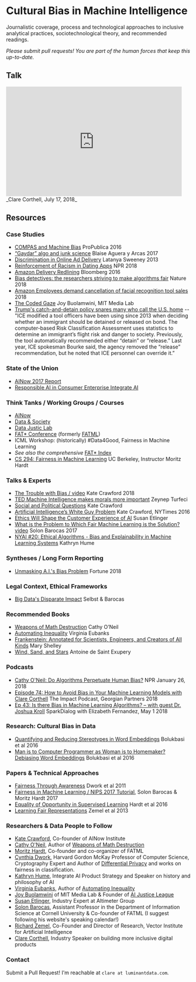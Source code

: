 # Cultural Bias in Machine Intelligence
Journalistic coverage, process and technological approaches to inclusive analytical practices, sociotechnological theory, and recommended readings.

_Please submit pull requests! You are part of the human forces that keep this up-to-date._

## Talk

<iframe src="https://docs.google.com/presentation/d/e/2PACX-1vQqfx17JaE4TvpgfCqeSen456NBMu8LIvSOJeXNoc-3DrMqq4EDI_h5p3mBPn7J9ECqT5QCZxfhNenN/embed?start=false&loop=false&delayms=3000" frameborder="0" width="480" height="299" allowfullscreen="true" mozallowfullscreen="true" webkitallowfullscreen="true"></iframe>
_Clare Corthell, July 17, 2018_

## Resources

### Case Studies
* [COMPAS and Machine Bias](https://www.propublica.org/article/machine-bias-risk-assessments-in-criminal-sentencing) ProPublica 2016
* [“Gaydar” algo and junk science](https://medium.com/@blaisea/do-algorithms-reveal-sexual-orientation-or-just-expose-our-stereotypes-d998fafdf477) Blaise Aguera y Arcas 2017
* [Discrimination in Online Ad Delivery](https://arxiv.org/abs/1301.6822) Latanya Sweeney 2013
* [Reinforcement of Racism in Dating Apps](https://www.npr.org/2018/01/09/575352051/least-desirable-how-racial-discrimination-plays-out-in-online-dating) NPR 2018
* [Amazon Delivery Redlining](https://www.bloomberg.com/graphics/2016-amazon-same-day/) Bloomberg 2016
* [Bias detectives: the researchers striving to make algorithms fair](https://www.nature.com/articles/d41586-018-05469-3) Nature 2018
* [Amazon Employees demand cancellation of facial recognition tool sales](https://gizmodo.com/amazon-workers-demand-jeff-bezos-cancel-face-recognitio-1827037509) 2018
* [The Coded Gaze](https://www.media.mit.edu/people/joyab/overview/) Joy Buolamwini, MIT Media Lab
* [Trump's catch-and-detain policy snares many who call the U.S. home](https://www.reuters.com/investigates/special-report/usa-immigration-court/) -- "ICE modified a tool officers have been using since 2013 when deciding whether an immigrant should be detained or released on bond. The computer-based Risk Classification Assessment uses statistics to determine an immigrant’s flight risk and danger to society. Previously, the tool automatically recommended either “detain” or “release.” Last year, ICE spokesman Bourke said, the agency removed the “release” recommendation, but he noted that ICE personnel can override it.”

### State of the Union
* [AINow 2017 Report](https://ainowinstitute.org/AI_Now_2017_Report.pdf)
* [Responsible AI in Consumer Enterprise Integrate AI](https://www.integrate.ai/responsible-ai-in-consumer-enterprise)

### Think Tanks / Working Groups / Courses
* [AINow](https://ainowinstitute.org/)
* [Data & Society](https://datasociety.net/)
* [Data Justic Lab](https://datajusticelab.org/)
* [FAT* Conference](https://fatconference.org/) (formerly [FATML](http://www.fatml.org/resources/principles-for-accountable-algorithms))
* ICML Workshop: (historically) #Data4Good, Fairness in Machine Learning
* _See also the comprehensive_ [FAT* Index](https://fatconference.org/links.html)
* [CS 294: Fairness in Machine Learning](https://fairmlclass.github.io/) UC Berkeley, Instructor Moritz Hardt

### Talks & Experts
* [The Trouble with Bias / video](https://www.youtube.com/watch?v=fMym_BKWQzk) Kate Crawford 2018
* [TED Machine Intelligence makes morals more important](https://www.ted.com/talks/zeynep_tufekci_machine_intelligence_makes_human_morals_more_important) Zeynep Turfeci
* [Social and Political Questions](https://www.youtube.com/watch?v=a2IT7gWBfaE) Kate Crawford
* [Artificial Intelligence’s White Guy Problem](https://www.nytimes.com/2016/06/26/opinion/sunday/artificial-intelligences-white-guy-problem.html?_r=1) Kate Crawford, NYTimes 2016
* [Ethics Will Shape the Customer Experience of AI](https://www.linkedin.com/pulse/ethics-shape-customer-experience-ai-susan-etlinger) Susan Etlinger
* [What is the Problem to Which Fair Machine Learning is the Solution? video](https://www.youtube.com/watch?v=S_AkPi6-r3Y) Solon Barocas 2017
* [NYAI #20: Ethical Algorithms - Bias and Explainability in Machine Learning Systems](https://www.youtube.com/watch?v=BajPM1X9KfQ) Kathryn Hume

### Syntheses / Long Form Reporting
* [Unmasking A.I.'s Bias Problem](http://www.fortune.com/longform/ai-bias-problem/) Fortune 2018

### Legal Context, Ethical Frameworks
* [Big Data's Disparate Impact](https://papers.ssrn.com/sol3/papers.cfm?abstract_id=2477899) Selbst & Barocas

### Recommended Books
* [Weapons of Math Destruction](https://amzn.to/2LpiUQs) Cathy O’Neil
* [Automating Inequality](https://amzn.to/2JBxks3) Virginia Eubanks
* [Frankenstein: Annotated for Scientists, Engineers, and Creators of All Kinds](https://amzn.to/2zUkt4z) Mary Shelley
* [Wind, Sand, and Stars](https://amzn.to/2uxkera) Antoine de Saint Exupery

### Podcasts
* [Cathy O'Neil: Do Algorithms Perpetuate Human Bias?](https://www.npr.org/2018/01/26/580617998/cathy-oneil-do-algorithms-perpetuate-human-bias) NPR January 26, 2018
* [Episode 74: How to Avoid Bias in Your Machine Learning Models with Clare Corthell](https://soundcloud.com/the-impact-podcast/episode-74-how-to-avoid-bias-in-your-machine-learning-models-with-clare-corthell) The Impact Podcast, Georgian Partners 2018
* [Ep 43: Is there Bias in Machine Learning Algorithms? – with guest Dr. Joshua Kroll](http://sparkdialog.com/bias-in-machine-learning-algorithms/) SparkDialog with Elizabeth Fernandez, May 1 2018

### Research: Cultural Bias in Data
* [Quantifying and Reducing Stereotypes in Word Embeddings](https://arxiv.org/pdf/1606.06121.pdf) Bolukbasi et al 2016
* [Man is to Computer Programmer as Woman is to Homemaker? Debiasing Word Embeddings](https://arxiv.org/pdf/1607.06520.pdf) Bolukbasi et al 2016

### Papers & Technical Approaches
* [Fairness Through Awareness](https://arxiv.org/abs/1104.3913) Dwork et al 2011
* [Fairness in Machine Learning / NIPS 2017 Tutorial](http://mrtz.org/nips17/#/), Solon Barocas & Moritz Hardt 2017
* [Equality of Opportunity in Supervised Learning](https://arxiv.org/abs/1610.02413) Hardt et al 2016
* [Learning Fair Representations](http://proceedings.mlr.press/v28/zemel13.pdf) Zemel et al 2013

### Researchers & Data People to Follow
* [Kate Crawford](https://twitter.com/katecrawford), Co-founder of AINow Institute
* [Cathy O'Neil](https://mathbabe.org/), Author of [Weapons of Math Destruction](https://amzn.to/2LpiUQs)
* [Moritz Hardt](http://mrtz.org/about.html), Co-founder and co-organizer of FATML
* [Cynthia Dwork](https://www.seas.harvard.edu/directory/dwork), Harvard Gordon McKay Professor of Computer Science, Cryptography Expert and Author of [Differential Privacy](https://link.springer.com/chapter/10.1007/11787006_1) and works on fairness in classification.
* [Kathryn Hume](https://twitter.com/HumeKathryn), Integrate AI Product Strategy and Speaker on history and philosophy of AI
* [Virginia Eubanks](https://virginia-eubanks.com/), Author of [Automating Inequality](https://amzn.to/2JBxks3)
* [Joy Buolamwini](https://www.media.mit.edu/people/joyab/overview/) of MIT Media Lab & Founder of [AI Justice League](https://www.ajlunited.org/)
* [Susan Etlinger](https://www.ted.com/speakers/susan_etlinger), Industry Expert at Altimeter Group
* [Solon Barocas](http://solon.barocas.org/), Assistant Professor in the Department of Information Science at Cornell University & Co-founder of FATML (I suggest following his website's speaking calendar!)
* [Richard Zemel](http://www.cs.toronto.edu/~zemel/inquiry/home.php), Co-Founder and Director of Research, Vector Institute for Artificial Intelligence
* [Clare Corthell](http://clarecorthell.org), Industry Speaker on building more inclusive digital products

### Contact
Submit a Pull Request! I'm reachable at `clare at luminantdata.com`.
